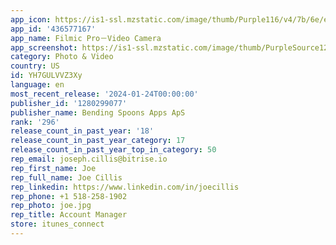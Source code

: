 ```yaml
---
app_icon: https://is1-ssl.mzstatic.com/image/thumb/Purple116/v4/7b/6e/e0/7b6ee058-a7f5-53f1-5a1a-859d09aceebe/AppIcon-0-0-1x_U007emarketing-0-10-0-85-220.png/1024x1024bb.png
app_id: '436577167'
app_name: Filmic Pro－Video Camera
app_screenshot: https://is1-ssl.mzstatic.com/image/thumb/PurpleSource122/v4/6c/2c/70/6c2c70df-1d10-27e7-fc85-cd4b6d8b1fa1/ae0ca2f3-76e0-447f-bd40-38d57a86fce9_FLMC_MetadataRevamp_2688x1242_STILL_EN_v07iPhoneX_v01.jpg/2688x1242bb.png
category: Photo & Video
country: US
id: YH7GULVVZ3Xy
language: en
most_recent_release: '2024-01-24T00:00:00'
publisher_id: '1280299077'
publisher_name: Bending Spoons Apps ApS
rank: '296'
release_count_in_past_year: '18'
release_count_in_past_year_category: 17
release_count_in_past_year_top_in_category: 50
rep_email: joseph.cillis@bitrise.io
rep_first_name: Joe
rep_full_name: Joe Cillis
rep_linkedin: https://www.linkedin.com/in/joecillis
rep_phone: +1 518-258-1902
rep_photo: joe.jpg
rep_title: Account Manager
store: itunes_connect
---
```

